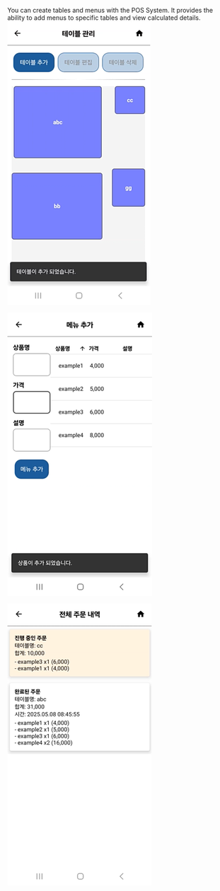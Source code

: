 You can create tables and menus with the POS System. It provides the ability to add menus to specific tables and view calculated details.
![content1](./content1.png)

![content1](./content2.png)

![content1](./content4.png)
